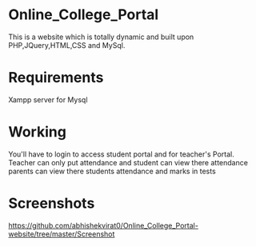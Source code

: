 # Online_College_Portal
This is a website which is totally dynamic and built upon PHP,JQuery,HTML,CSS and MySql.

# Requirements
Xampp server for Mysql

# Working
  You'll have to login to access student portal and for teacher's Portal.
  Teacher can only put attendance and student can view there attendance 
  parents can view there students attendance and marks in tests
# Screenshots
  https://github.com/abhishekvirat0/Online_College_Portal-website/tree/master/Screenshot
